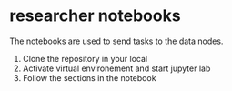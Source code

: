 # researcher notebooks
The notebooks are used to send tasks to the data nodes. 

1. Clone the repository in your local 
2. Activate virtual environement and start jupyter lab
3. Follow the sections in the notebook 

 

